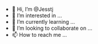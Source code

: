 - 👋 Hi, I’m @Jesstj
- 👀 I’m interested in ...
- 🌱 I’m currently learning ...
- 💞️ I’m looking to collaborate on ...
- 📫 How to reach me ...

<!---
Jesstj/Jesstj is a ✨ special ✨ repository because its `README.md` (this file) appears on your GitHub profile.
You can click the Preview link to take a look at your changes.
--->
